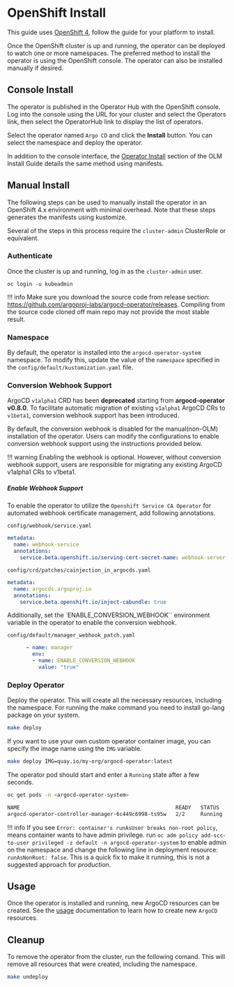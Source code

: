 # OpenShift Install

This guide uses [OpenShift 4](https://try.openshift.com/), follow the guide for your platform to install.

Once the OpenShift cluster is up and running, the operator can be deployed to watch one or more namespaces. The
preferred method to install the operator is using the OpenShift console. The operator can also be installed manually if desired.

## Console Install

The operator is published in the Operator Hub with the OpenShift console. Log into the console using the URL for your
cluster and select the Operators link, then select the OperatorHub link to display the list of operators.

Select the operator named `Argo CD` and click the **Install** button. You can select the namespace and deploy the operator.

In addition to the console interface, the [Operator Install][olm_install] section of the OLM Install Guide details the same method using manifests.

## Manual Install

The following steps can be used to manually install the operator in an OpenShift 4.x environment with minimal overhead. Note that these steps generates the manifests using kustomize.

Several of the steps in this process require the `cluster-admin` ClusterRole or equivalent.

### Authenticate

Once the cluster is up and running, log in as the `cluster-admin` user.

```
oc login -u kubeadmin
```

!!! info
    Make sure you download the source code from release section: https://github.com/argoproj-labs/argocd-operator/releases. Compiling from the source code cloned off main repo may not provide the most stable result.

### Namespace

By default, the operator is installed into the `argocd-operator-system` namespace. To modify this, update the
value of the `namespace` specified in the `config/default/kustomization.yaml` file. 

### Conversion Webhook Support

ArgoCD `v1alpha1` CRD has been **deprecated** starting from **argocd-operator v0.8.0**. To facilitate automatic migration of existing `v1alpha1` ArgoCD CRs to `v1beta1`, conversion webhook support has been introduced.

By default, the conversion webhook is disabled for the manual(non-OLM) installation of the operator. Users can modify the configurations to enable conversion webhook support using the instructions provided below.

!!! warning
    Enabling the webhook is optional. However, without conversion webhook support, users are responsible for migrating any existing ArgoCD v1alpha1 CRs to v1beta1.

##### Enable Webhook Support

To enable the operator to utilize the `Openshift Service CA Operator` for automated webhook certificate management, add following annotations.

`config/webhook/service.yaml`
```yaml
metadata:
  name: webhook-service
  annotations: 
    service.beta.openshift.io/serving-cert-secret-name: webhook-server-cert
```

`config/crd/patches/cainjection_in_argocds.yaml`
```yaml
metadata:
  name: argocds.argoproj.io
  annotations: 
    service.beta.openshift.io/inject-cabundle: true
```

Additionally, set the `ENABLE_CONVERSION_WEBHOOK`` environment variable in the operator to enable the conversion webhook.

`config/default/manager_webhook_patch.yaml`
```yaml
      - name: manager
        env:
        - name: ENABLE_CONVERSION_WEBHOOK
          value: "true"
```

### Deploy Operator

Deploy the operator. This will create all the necessary resources, including the namespace. For running the make command you need to install go-lang package on your system.

```bash
make deploy
```

If you want to use your own custom operator container image, you can specify the image name using the `IMG` variable.

```bash
make deploy IMG=quay.io/my-org/argocd-operator:latest
```

The operator pod should start and enter a `Running` state after a few seconds.

```bash
oc get pods -n <argocd-operator-system>
```

```bash
NAME                                                  READY   STATUS    RESTARTS   AGE
argocd-operator-controller-manager-6c449c6998-ts95w   2/2     Running   0          33s
```
!!! info
    If you see `Error: container's runAsUser breaks non-root policy`, means container wants to have admin privilege. run `oc adm policy add-scc-to-user privileged -z default -n argocd-operator-system` to enable admin on the namespace and change the following line in deployment resource: `runAsNonRoot: false`. This is a quick fix to make it running, this is not a suggested approach for *production*.
    
## Usage 

Once the operator is installed and running, new ArgoCD resources can be created. See the [usage][docs_usage] 
documentation to learn how to create new `ArgoCD` resources.

## Cleanup 

To remove the operator from the cluster, run the following comand. This will remove all resources that were created,
including the namespace.
```bash
make undeploy
```



[docs_usage]:../usage/basics.md
[olm_install]:olm.md#operator-install
